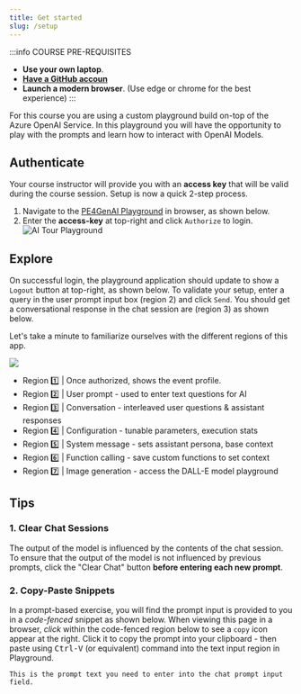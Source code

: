 ```yaml
---
title: Get started
slug: /setup
---
```


:::info COURSE PRE-REQUISITES
 - **Use your own laptop**. 
 - **[Have a GitHub accoun](https://github.com/)**
 - **Launch a modern browser**. (Use edge or chrome for the best experience)
:::

For this course you are using a custom playground build on-top of the Azure OpenAI Service. In this playground you will have the opportunity to play with the prompts and learn how to interact with OpenAI Models.


## Authenticate

Your course instructor will provide you with an **access key** that will be valid during the course session. Setup is now a quick 2-step process. 
 1. Navigate to the [PE4GenAI Playground](https://polite-ground-030dc3103.4.azurestaticapps.net/event/631a-5f5a) in browser, as shown below. 
 2. Enter the **access-key** at top-right and click `Authorize` to login.
    ![AI Tour Playground](./images/aitour-playground-chat.png) 


## Explore
On successful login, the playground application should update to show a `Logout` button at top-right, as shown below. To validate your setup, enter a query in the user prompt input box (region 2) and click `Send`. You should get a conversational response in the chat session are (region 3) as shown below.

Let's take a minute to familiarize ourselves with the different regions of this app.

![](./images/aitour-playground-regions.png)

- Region 1️⃣ | Once authorized, shows the event profile.
- Region 2️⃣ | User prompt - used to enter text questions for AI
- Region 3️⃣ | Conversation - interleaved user questions & assistant responses
- Region 4️⃣ | Configuration - tunable parameters, execution stats
- Region 5️⃣ | System message - sets assistant persona, base context
- Region 6️⃣ | Function calling - save custom functions to set context
- Region 7️⃣ | Image generation - access the DALL-E model playground 


## Tips

### 1. Clear Chat Sessions

The output of the model is influenced by the contents of the chat session. To ensure that the output of the model is not influenced by previous prompts, click the "Clear Chat" button **before entering each new prompt**.

### 2. Copy-Paste Snippets

In a prompt-based exercise, you will find the prompt input is  provided to you in a _code-fenced_ snippet as shown below. When viewing this page in a browser, _click_ within the code-fenced region below to see a `copy` icon appear at the right. Click it to copy the prompt into your clipboard - then paste using <kbd>Ctrl-V</kbd> (or equivalent) command into the text input region in Playground.

```text
This is the prompt text you need to enter into the chat prompt input field.
```